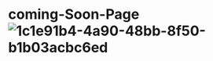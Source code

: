 # coming-Soon-Page![1c1e91b4-4a90-48bb-8f50-b1b03acbc6ed](https://github.com/Aishagojo/coming-Soon-Page/assets/124359762/b5080de3-962a-416f-814a-f34a37bbbcdc)
